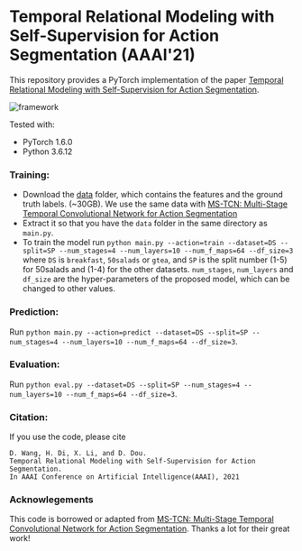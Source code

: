 # Temporal Relational Modeling with Self-Supervision for Action Segmentation (AAAI'21)
This repository provides a PyTorch implementation of the paper [Temporal Relational Modeling with Self-Supervision for Action Segmentation](https://arxiv.org/abs/2012.07508).

![framework](https://file.lzhu.me/projects/tsm/external/TSM-module.png)

Tested with:
- PyTorch 1.6.0
- Python 3.6.12

### Training:

* Download the [data](https://mega.nz/#!O6wXlSTS!wcEoDT4Ctq5HRq_hV-aWeVF1_JB3cacQBQqOLjCIbc8) folder, which contains the features and the ground truth labels. (~30GB). We use the same data with [MS-TCN: Multi-Stage Temporal Convolutional Network for Action Segmentation](https://github.com/yabufarha/ms-tcn)
* Extract it so that you have the `data` folder in the same directory as `main.py`.
* To train the model run `python main.py --action=train --dataset=DS --split=SP --num_stages=4 --num_layers=10 --num_f_maps=64 --df_size=3` where `DS` is `breakfast`, `50salads` or `gtea`, and `SP` is the split number (1-5) for 50salads and (1-4) for the other datasets. `num_stages`, `num_layers` and `df_size` are the hyper-parameters of the proposed model, which can be changed to other values.

### Prediction:

Run `python main.py --action=predict --dataset=DS --split=SP --num_stages=4 --num_layers=10 --num_f_maps=64 --df_size=3`. 

### Evaluation:

Run `python eval.py --dataset=DS --split=SP --num_stages=4 --num_layers=10 --num_f_maps=64 --df_size=3`. 

### Citation:

If you use the code, please cite

    D. Wang, H. Di, X. Li, and D. Dou.
    Temporal Relational Modeling with Self-Supervision for Action Segmentation.
    In AAAI Conference on Artificial Intelligence(AAAI), 2021

### Acknowlegements
This code is borrowed or adapted from [MS-TCN: Multi-Stage Temporal Convolutional Network for Action Segmentation](https://github.com/yabufarha/ms-tcn). Thanks a lot for their great work!